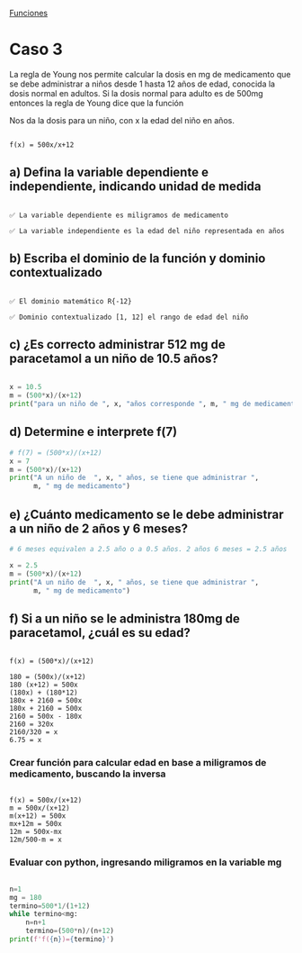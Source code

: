 [Funciones](../README.md)
# Caso 3

La regla de Young nos permite calcular la dosis en mg de medicamento que se debe administrar a niños desde 1 hasta 12 años de edad, conocida la dosis normal en adultos. Si la dosis normal para adulto es de 500mg entonces la regla de Young dice que la función

Nos da la dosis para un niño, con x la edad del niño en años.
```

f(x) = 500x/x+12

```

## a) Defina la variable dependiente e independiente, indicando unidad de medida
```

✅ La variable dependiente es miligramos de medicamento

✅ La variable independiente es la edad del niño representada en años

```
## b) Escriba el dominio de la función y dominio contextualizado
```

✅ El dominio matemático R{-12}

✅ Dominio contextualizado [1, 12] el rango de edad del niño

```
## c) ¿Es correcto administrar 512 mg de paracetamol a un niño de 10.5 años?
```python

x = 10.5
m = (500*x)/(x+12)
print("para un niño de ", x, "años corresponde ", m, " mg de medicamento")

```

## d) Determine e interprete f(7)
```python
# f(7) = (500*x)/(x+12)
x = 7
m = (500*x)/(x+12)
print("A un niño de  ", x, " años, se tiene que administrar ",
      m, " mg de medicamento")
```

## e) ¿Cuánto medicamento se le debe administrar a un niño de 2 años y 6 meses?
```python
# 6 meses equivalen a 2.5 año o a 0.5 años. 2 años 6 meses = 2.5 años

x = 2.5
m = (500*x)/(x+12)
print("A un niño de  ", x, " años, se tiene que administrar ",
      m, " mg de medicamento")

```

## f) Si a un niño se le administra 180mg de paracetamol, ¿cuál es su edad?
```

f(x) = (500*x)/(x+12)

180 = (500x)/(x+12)
180 (x+12) = 500x
(180x) + (180*12)
180x + 2160 = 500x
180x + 2160 = 500x 
2160 = 500x - 180x
2160 = 320x
2160/320 = x
6.75 = x

```
###  Crear función para calcular edad en base a miligramos de medicamento, buscando la inversa
```

f(x) = 500x/(x+12)
m = 500x/(x+12)
m(x+12) = 500x
mx+12m = 500x
12m = 500x-mx
12m/500-m = x

```
### Evaluar con python, ingresando miligramos en la variable mg
```python

n=1
mg = 180
termino=500*1/(1+12)
while termino<mg:
    n=n+1
    termino=(500*n)/(n+12)
print(f'f({n})={termino}')

```